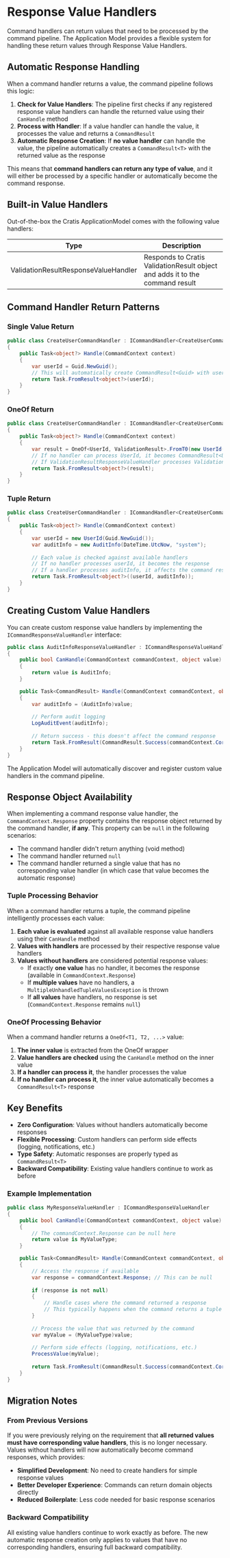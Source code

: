 # Response Value Handlers

Command handlers can return values that need to be processed by the command pipeline. The Application Model provides a flexible system for handling these return values through Response Value Handlers.

## Automatic Response Handling

When a command handler returns a value, the command pipeline follows this logic:

1. **Check for Value Handlers**: The pipeline first checks if any registered response value handlers can handle the returned value using their `CanHandle` method
2. **Process with Handler**: If a value handler can handle the value, it processes the value and returns a `CommandResult`
3. **Automatic Response Creation**: If **no value handler** can handle the value, the pipeline automatically creates a `CommandResult<T>` with the returned value as the response

This means that **command handlers can return any type of value**, and it will either be processed by a specific handler or automatically become the command response.

## Built-in Value Handlers

Out-of-the-box the Cratis ApplicationModel comes with the following value handlers:

| Type | Description |
| ---- | ----------- |
| ValidationResultResponseValueHandler | Responds to Cratis ValidationResult object and adds it to the command result |

## Command Handler Return Patterns

### Single Value Return

```csharp
public class CreateUserCommandHandler : ICommandHandler<CreateUserCommand>
{
    public Task<object?> Handle(CommandContext context)
    {
        var userId = Guid.NewGuid();
        // This will automatically create CommandResult<Guid> with userId as response
        return Task.FromResult<object?>(userId);
    }
}
```

### OneOf Return

```csharp
public class CreateUserCommandHandler : ICommandHandler<CreateUserCommand>
{
    public Task<object?> Handle(CommandContext context)
    {
        var result = OneOf<UserId, ValidationResult>.FromT0(new UserId(Guid.NewGuid()));
        // If no handler can process UserId, it becomes CommandResult<UserId>
        // If ValidationResultResponseValueHandler processes ValidationResult, it affects the command result
        return Task.FromResult<object?>(result);
    }
}
```

### Tuple Return

```csharp
public class CreateUserCommandHandler : ICommandHandler<CreateUserCommand>
{
    public Task<object?> Handle(CommandContext context)
    {
        var userId = new UserId(Guid.NewGuid());
        var auditInfo = new AuditInfo(DateTime.UtcNow, "system");
        
        // Each value is checked against available handlers
        // If no handler processes userId, it becomes the response
        // If a handler processes auditInfo, it affects the command result
        return Task.FromResult<object?>((userId, auditInfo));
    }
}
```

## Creating Custom Value Handlers

You can create custom response value handlers by implementing the `ICommandResponseValueHandler` interface:

```csharp
public class AuditInfoResponseValueHandler : ICommandResponseValueHandler
{
    public bool CanHandle(CommandContext commandContext, object value)
    {
        return value is AuditInfo;
    }

    public Task<CommandResult> Handle(CommandContext commandContext, object value)
    {
        var auditInfo = (AuditInfo)value;
        
        // Perform audit logging
        LogAuditEvent(auditInfo);
        
        // Return success - this doesn't affect the command response
        return Task.FromResult(CommandResult.Success(commandContext.CorrelationId));
    }
}
```

The Application Model will automatically discover and register custom value handlers in the command pipeline.

## Response Object Availability

When implementing a command response value handler, the `CommandContext.Response` property contains the response object returned by the command handler, **if any**. This property can be `null` in the following scenarios:

- The command handler didn't return anything (void method)
- The command handler returned `null`
- The command handler returned a single value that has no corresponding value handler (in which case that value becomes the automatic response)

### Tuple Processing Behavior

When a command handler returns a tuple, the command pipeline intelligently processes each value:

1. **Each value is evaluated** against all available response value handlers using their `CanHandle` method
2. **Values with handlers** are processed by their respective response value handlers
3. **Values without handlers** are considered potential response values:
   - If exactly **one value** has no handler, it becomes the response (available in `CommandContext.Response`)
   - If **multiple values** have no handlers, a `MultipleUnhandledTupleValuesException` is thrown
   - If **all values** have handlers, no response is set (`CommandContext.Response` remains `null`)

### OneOf Processing Behavior

When a command handler returns a `OneOf<T1, T2, ...>` value:

1. **The inner value** is extracted from the OneOf wrapper
2. **Value handlers are checked** using the `CanHandle` method on the inner value
3. **If a handler can process it**, the handler processes the value
4. **If no handler can process it**, the inner value automatically becomes a `CommandResult<T>` response

## Key Benefits

- **Zero Configuration**: Values without handlers automatically become responses
- **Flexible Processing**: Custom handlers can perform side effects (logging, notifications, etc.)
- **Type Safety**: Automatic responses are properly typed as `CommandResult<T>`
- **Backward Compatibility**: Existing value handlers continue to work as before

### Example Implementation

```csharp
public class MyResponseValueHandler : ICommandResponseValueHandler
{
    public bool CanHandle(CommandContext commandContext, object value)
    {
        // The commandContext.Response can be null here
        return value is MyValueType;
    }

    public Task<CommandResult> Handle(CommandContext commandContext, object value)
    {
        // Access the response if available
        var response = commandContext.Response; // This can be null
        
        if (response is not null)
        {
            // Handle cases where the command returned a response
            // This typically happens when the command returns a tuple with unhandled values
        }
        
        // Process the value that was returned by the command
        var myValue = (MyValueType)value;
        
        // Perform side effects (logging, notifications, etc.)
        ProcessValue(myValue);
        
        return Task.FromResult(CommandResult.Success(commandContext.CorrelationId));
    }
}
```

## Migration Notes

### From Previous Versions

If you were previously relying on the requirement that **all returned values must have corresponding value handlers**, this is no longer necessary. Values without handlers will now automatically become command responses, which provides:

- **Simplified Development**: No need to create handlers for simple response values
- **Better Developer Experience**: Commands can return domain objects directly
- **Reduced Boilerplate**: Less code needed for basic response scenarios

### Backward Compatibility

All existing value handlers continue to work exactly as before. The new automatic response creation only applies to values that have no corresponding handlers, ensuring full backward compatibility.
